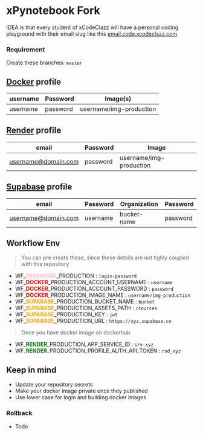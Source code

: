 # xPynotebook Fork

IDEA is that every student of xCodeClazz will have a personal coding playground with their email slug like this [email.code.xcodeclazz.com](#)

### Requirement

Create these branches: `master`

## **[Docker](https://hub.docker.com)** profile

| username | Password | Image(s)                |
| -------- | -------- | ----------------------- |
| username | password | username/img-production |

## **[Render](https://render.com)** profile

| email               | Password | Image                   |
| ------------------- | -------- | ----------------------- |
| username@domain.com | password | username/img-production |

## **[Supabase](https://supabase.com)** profile

| email               | Password | Organization | Password |
| ------------------- | -------- | ------------ | -------- |
| username@domain.com | username | bucket-name  | password |

## Workflow Env

> You can pre create these, since these details are not tighly coupled with this repository

- WF\_<span style="color:pink;">**PASSWORD**</span>\_PRODUCTION : `login-password`
- WF\_<span style="color:red;">**DOCKER**</span>\_PRODUCTION_ACCOUNT_USERNAME : `username`
- WF\_<span style="color:red;">**DOCKER**</span>\_PRODUCTION_ACCOUNT_PASSWORD : `password`
- WF\_<span style="color:red;">**DOCKER**</span>\_PRODUCTION_IMAGE_NAME : `username/img-production`
- WF\_<span style="color:orange;">**SUPABASE**</span>\_PRODUCTION_BUCKET_NAME : `bucket`
- WF\_<span style="color:orange;">**SUPABASE**</span>\_PRODUCTION_ASSETS_PATH : `/sources`
- WF\_<span style="color:orange;">**SUPABASE**</span>\_PRODUCTION_KEY : `jwt`
- WF\_<span style="color:orange;">**SUPABASE**</span>\_PRODUCTION_URL : `https://xyz.supabase.co`

> Once you have docker image on dockerhub

- WF\_<span style="color:green;">**RENDER**</span>\_PRODUCTION_APP_SERVICE_ID : `srv-xyz`
- WF\_<span style="color:green;">**RENDER**</span>\_PRODUCTION_PROFILE_AUTH_API_TOKEN : `rnd_xyz`

## Keep in mind

- Update your repository secrets
- Make your docker image private once they published
- Use lower case for login and building docker images

### Rollback

- Todo
